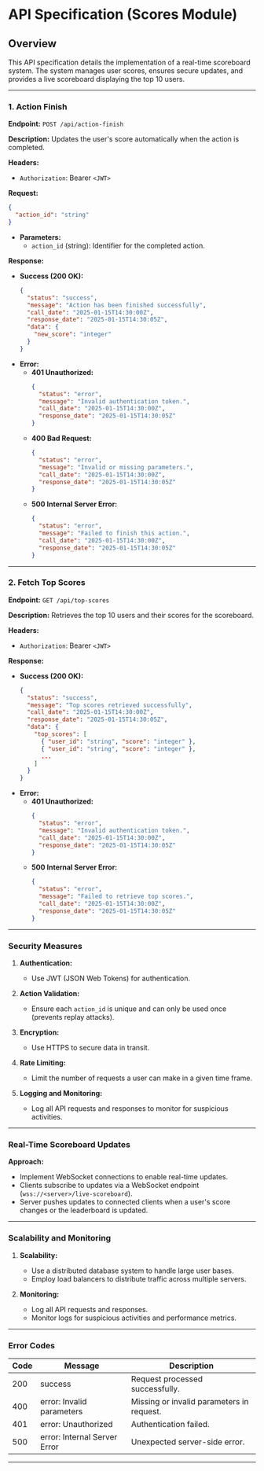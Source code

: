 # API Specification (Scores Module)

## Overview

This API specification details the implementation of a real-time scoreboard system. The system manages user scores, ensures secure updates, and provides a live scoreboard displaying the top 10 users.

---

### 1. Action Finish
**Endpoint:** `POST /api/action-finish`

**Description:** Updates the user's score automatically when the action is completed.

**Headers:**
- `Authorization`: Bearer `<JWT>`

**Request:**
```json
{
  "action_id": "string"
}
```
- **Parameters:**
  - `action_id` (string): Identifier for the completed action.

**Response:**
- **Success (200 OK):**
  ```json
  {
    "status": "success",
    "message": "Action has been finished successfully",
    "call_date": "2025-01-15T14:30:00Z",
    "response_date": "2025-01-15T14:30:05Z",
    "data": {
      "new_score": "integer"
    }
  }
  ```
- **Error:**
  - **401 Unauthorized:**
    ```json
    {
      "status": "error",
      "message": "Invalid authentication token.",
      "call_date": "2025-01-15T14:30:00Z",
      "response_date": "2025-01-15T14:30:05Z"
    }
    ```
  - **400 Bad Request:**
    ```json
    {
      "status": "error",
      "message": "Invalid or missing parameters.",
      "call_date": "2025-01-15T14:30:00Z",
      "response_date": "2025-01-15T14:30:05Z"
    }
    ```
  - **500 Internal Server Error:**
    ```json
    {
      "status": "error",
      "message": "Failed to finish this action.",
      "call_date": "2025-01-15T14:30:00Z",
      "response_date": "2025-01-15T14:30:05Z"
    }
    ```

---

### 2. Fetch Top Scores
**Endpoint:** `GET /api/top-scores`

**Description:** Retrieves the top 10 users and their scores for the scoreboard.

**Headers:**
- `Authorization`: Bearer `<JWT>`

**Response:**
- **Success (200 OK):**
  ```json
  {
    "status": "success",
    "message": "Top scores retrieved successfully",
    "call_date": "2025-01-15T14:30:00Z",
    "response_date": "2025-01-15T14:30:05Z",
    "data": {
      "top_scores": [
        { "user_id": "string", "score": "integer" },
        { "user_id": "string", "score": "integer" },
        ...
      ]
    }
  }
  ```
- **Error:**
  - **401 Unauthorized:**
    ```json
    {
      "status": "error",
      "message": "Invalid authentication token.",
      "call_date": "2025-01-15T14:30:00Z",
      "response_date": "2025-01-15T14:30:05Z"
    }
    ```
  - **500 Internal Server Error:**
    ```json
    {
      "status": "error",
      "message": "Failed to retrieve top scores.",
      "call_date": "2025-01-15T14:30:00Z",
      "response_date": "2025-01-15T14:30:05Z"
    }
    ```

---

### Security Measures

1. **Authentication:**
   - Use JWT (JSON Web Tokens) for authentication.

2. **Action Validation:**
   - Ensure each `action_id` is unique and can only be used once (prevents replay attacks).

3. **Encryption:**
   - Use HTTPS to secure data in transit.

4. **Rate Limiting:**
   - Limit the number of requests a user can make in a given time frame.

5. **Logging and Monitoring:**
   - Log all API requests and responses to monitor for suspicious activities.

---

### Real-Time Scoreboard Updates

**Approach:**
- Implement WebSocket connections to enable real-time updates.
- Clients subscribe to updates via a WebSocket endpoint (`wss://<server>/live-scoreboard`).
- Server pushes updates to connected clients when a user's score changes or the leaderboard is updated.

---

### Scalability and Monitoring

1. **Scalability:**
   - Use a distributed database system to handle large user bases.
   - Employ load balancers to distribute traffic across multiple servers.

2. **Monitoring:**
   - Log all API requests and responses.
   - Monitor logs for suspicious activities and performance metrics.

---

### Error Codes
| Code | Message                      | Description                                |
|------|------------------------------|--------------------------------------------|
| 200  | success                      | Request processed successfully.           |
| 400  | error: Invalid parameters    | Missing or invalid parameters in request. |
| 401  | error: Unauthorized          | Authentication failed.                    |
| 500  | error: Internal Server Error | Unexpected server-side error.             |

---
